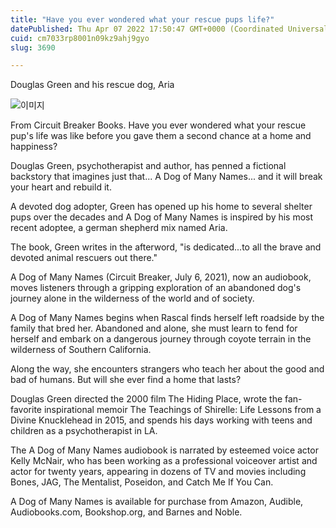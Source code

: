 ```yaml
---
title: "Have you ever wondered what your rescue pups life?"
datePublished: Thu Apr 07 2022 17:50:47 GMT+0000 (Coordinated Universal Time)
cuid: cm7033rp8001n09kz9ahj9gyo
slug: 3690

---
```



Douglas Green and his rescue dog, Aria

![이미지](https://cdn.hashnode.com/res/hashnode/image/upload/v1739254299273/a042562d-6319-473b-a532-c5a94f20aaf4.jpeg)

From Circuit Breaker Books. Have you ever wondered what your rescue pup's life was like before you gave them a second chance at a home and happiness?

Douglas Green, psychotherapist and author, has penned a fictional backstory that imagines just that... A Dog of Many Names... and it will break your heart and rebuild it.

A devoted dog adopter, Green has opened up his home to several shelter pups over the decades and A Dog of Many Names is inspired by his most recent adoptee, a german shepherd mix named Aria.

The book, Green writes in the afterword, "is dedicated...to all the brave and devoted animal rescuers out there."

A Dog of Many Names (Circuit Breaker, July 6, 2021), now an audiobook, moves listeners through a gripping exploration of an abandoned dog's journey alone in the wilderness of the world and of society.

A Dog of Many Names begins when Rascal finds herself left roadside by the family that bred her. Abandoned and alone, she must learn to fend for herself and embark on a dangerous journey through coyote terrain in the wilderness of Southern California.

Along the way, she encounters strangers who teach her about the good and bad of humans. But will she ever find a home that lasts?

Douglas Green directed the 2000 film The Hiding Place, wrote the fan-favorite inspirational memoir The Teachings of Shirelle: Life Lessons from a Divine Knucklehead in 2015, and spends his days working with teens and children as a psychotherapist in LA.

The A Dog of Many Names audiobook is narrated by esteemed voice actor Kelly McNair, who has been working as a professional voiceover artist and actor for twenty years, appearing in dozens of TV and movies including Bones, JAG, The Mentalist, Poseidon, and Catch Me If You Can.

A Dog of Many Names is available for purchase from Amazon, Audible, Audiobooks.com, Bookshop.org, and Barnes and Noble.